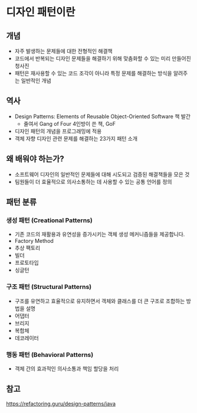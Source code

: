# 디자인 패턴이란

## 개념 
- 자주 발생하는 문제들에 대한 전형적인 해결책
- 코드에서 반복되는 디자인 문제들을 해결하기 위해 맞춤화할 수 있는 미리 만들어진 청사진
- 패턴은 재사용할 수 있는 코드 조각이 아니라 특정 문제를 해결하는 방식을 알려주는 일반적인 개념

## 역사
- Design Patterns: Elements of Reusable Object-Oriented Software 책 발간
  - 줄여서 Gang of Four 4인방이 쓴 책, GoF
- 디자인 패턴의 개념을 프로그래밍에 적용
- 객체 자향 디자인 관련 문제를 해결하는 23가지 패턴 소개

## 왜 배워야 하는가?
- 소프트웨어 디자인의 일반적인 문제들에 대해 시도되고 검증된 해결책들을 모은 것
- 팀원들이 더 효율적으로 의사소통하는 데 사용할 수 있는 공통 언어를 정의

## 패턴 분류 

### 생성 패턴 (Creational Patterns)
- 기존 코드의 재활용과 유연성을 증가시키는 객체 생성 메커니즘들을 제공합니다. 
- Factory Method
- 추상 팩토리
- 빌더
- 프로토타입
- 싱글턴

### 구조 패턴  (Structural Patterns)
- 구조를 유연하고 효율적으로 유지하면서 객체와 클래스를 더 큰 구조로 조합하는 방법을 설명
- 어댑터
- 브리지
- 복합체
- 데코레이터 

### 행동 패턴 (Behavioral Patterns)
- 객체 간의 효과적인 의사소통과 책임 할당을 처리


## 참고
https://refactoring.guru/design-patterns/java